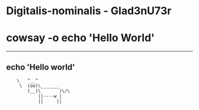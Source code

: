 # Digitalis-nominalis - Glad3nU73r 

# cowsay -o echo 'Hello World'
____________________
echo 'Hello world'
--------------------
        \   ^__^
         \  (oo)\_______
            (__)\       )\/\
                ||----w |
                ||     ||

